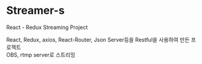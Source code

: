 # Streamer-s
React - Redux Streaming Project 

React, Redux, axios, React-Router, Json Server등을 Restful을 사용하여 만든 프로젝트  <br />
OBS, rtmp server로 스트리밍
